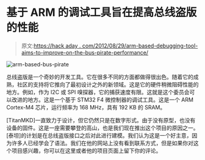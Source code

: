 # 基于 ARM 的调试工具旨在提高总线盗版的性能

> 原文:[https://hack aday . com/2012/08/29/arm-based-debugging-tool-aims-to-improve-on-the-bus-pirate-performance/](https://hackaday.com/2012/08/29/arm-based-debugging-tool-aims-to-improve-on-the-bus-pirate-performance/)

![](../Images/c8cfd02dd42ac728194fb6a4ebd26b3f.png "arm-based-bus-pirate")

总线盗版是一个奇妙的开发工具。它在很多不同的方面都做得很出色。随着它的成熟，社区的支持将它推向了最初设计之外的新领域。这是它的硬件稍微阻碍性能的地方。例如，作为 I2C 或 SPI 嗅探器，它的捕获速度有限。这就是这个委员会可以改进的地方。这是一个基于 STM32 F4 微控制器的调试工具。这是一个 ARM Cortex-M4 芯片，运行频率为 168 MHz，具有 192 KB 的 SRAM。

[TitanMKD]一直致力于设计，但它仍然只是在数字形式。由于没有原型，也没有设备的固件。这是一座需要攀登的高山，也是我们现在推出这个项目的原因之一。[泰坦]的计划是在总线盗版接口之后对此进行建模。我们认为这是一个好主意，因为许多人已经学会了语法。我们在他的网站上没有看到联系方式，但是如果你对这个项目感兴趣，你可以在这里或者他的项目页面上留下你的评论。